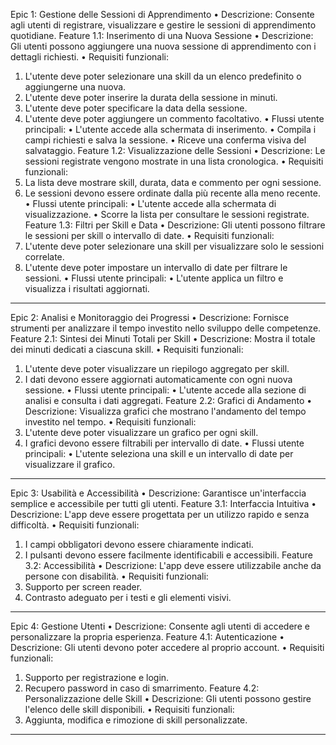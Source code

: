 Epic 1: Gestione delle Sessioni di Apprendimento
•	Descrizione: Consente agli utenti di registrare, visualizzare e gestire le sessioni di apprendimento quotidiane.
Feature 1.1: Inserimento di una Nuova Sessione
•	Descrizione: Gli utenti possono aggiungere una nuova sessione di apprendimento con i dettagli richiesti.
•	Requisiti funzionali:
1.	L'utente deve poter selezionare una skill da un elenco predefinito o aggiungerne una nuova.
2.	L'utente deve poter inserire la durata della sessione in minuti.
3.	L'utente deve poter specificare la data della sessione.
4.	L'utente deve poter aggiungere un commento facoltativo.
•	Flussi utente principali:
•	L'utente accede alla schermata di inserimento.
•	Compila i campi richiesti e salva la sessione.
•	Riceve una conferma visiva del salvataggio.
Feature 1.2: Visualizzazione delle Sessioni
•	Descrizione: Le sessioni registrate vengono mostrate in una lista cronologica.
•	Requisiti funzionali:
1.	La lista deve mostrare skill, durata, data e commento per ogni sessione.
2.	Le sessioni devono essere ordinate dalla più recente alla meno recente.
•	Flussi utente principali:
•	L'utente accede alla schermata di visualizzazione.
•	Scorre la lista per consultare le sessioni registrate.
Feature 1.3: Filtri per Skill e Data
•	Descrizione: Gli utenti possono filtrare le sessioni per skill o intervallo di date.
•	Requisiti funzionali:
1.	L'utente deve poter selezionare una skill per visualizzare solo le sessioni correlate.
2.	L'utente deve poter impostare un intervallo di date per filtrare le sessioni.
•	Flussi utente principali:
•	L'utente applica un filtro e visualizza i risultati aggiornati.
---
Epic 2: Analisi e Monitoraggio dei Progressi
•	Descrizione: Fornisce strumenti per analizzare il tempo investito nello sviluppo delle competenze.
Feature 2.1: Sintesi dei Minuti Totali per Skill
•	Descrizione: Mostra il totale dei minuti dedicati a ciascuna skill.
•	Requisiti funzionali:
1.	L'utente deve poter visualizzare un riepilogo aggregato per skill.
2.	I dati devono essere aggiornati automaticamente con ogni nuova sessione.
•	Flussi utente principali:
•	L'utente accede alla sezione di analisi e consulta i dati aggregati.
Feature 2.2: Grafici di Andamento
•	Descrizione: Visualizza grafici che mostrano l'andamento del tempo investito nel tempo.
•	Requisiti funzionali:
1.	L'utente deve poter visualizzare un grafico per ogni skill.
2.	I grafici devono essere filtrabili per intervallo di date.
•	Flussi utente principali:
•	L'utente seleziona una skill e un intervallo di date per visualizzare il grafico.
---
Epic 3: Usabilità e Accessibilità
•	Descrizione: Garantisce un'interfaccia semplice e accessibile per tutti gli utenti.
Feature 3.1: Interfaccia Intuitiva
•	Descrizione: L'app deve essere progettata per un utilizzo rapido e senza difficoltà.
•	Requisiti funzionali:
1.	I campi obbligatori devono essere chiaramente indicati.
2.	I pulsanti devono essere facilmente identificabili e accessibili.
Feature 3.2: Accessibilità
•	Descrizione: L'app deve essere utilizzabile anche da persone con disabilità.
•	Requisiti funzionali:
1.	Supporto per screen reader.
2.	Contrasto adeguato per i testi e gli elementi visivi.
---
Epic 4: Gestione Utenti
•	Descrizione: Consente agli utenti di accedere e personalizzare la propria esperienza.
Feature 4.1: Autenticazione
•	Descrizione: Gli utenti devono poter accedere al proprio account.
•	Requisiti funzionali:
1.	Supporto per registrazione e login.
2.	Recupero password in caso di smarrimento.
Feature 4.2: Personalizzazione delle Skill
•	Descrizione: Gli utenti possono gestire l'elenco delle skill disponibili.
•	Requisiti funzionali:
1.	Aggiunta, modifica e rimozione di skill personalizzate.
---